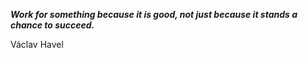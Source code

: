 _**Work for something because it is good, not just because it stands a chance to succeed.**_

Václav Havel